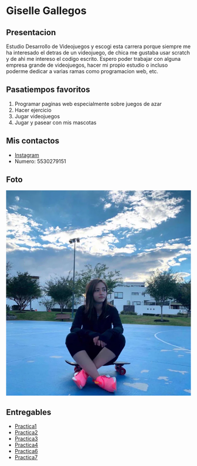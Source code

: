 # Giselle Gallegos

## Presentacion 
Estudio Desarrollo de Videojuegos y escogi esta carrera porque siempre me ha interesado el detras de un videojuego, de chica me gustaba usar scratch y de ahi me intereso el codigo escrito. Espero poder trabajar con alguna empresa grande de videojuegos, hacer mi propio estudio o incluso poderme dedicar a varias ramas como programacion web, etc.

## Pasatiempos favoritos
1. Programar paginas web especialmente sobre juegos de azar
2. Hacer ejercicio
3. Jugar videojuegos
4. Jugar y pasear con mis mascotas

## Mis contactos
- [Instagram](https://www.instagram.com/giselle.fgr?igsh=MTB5emkzanU3N3Fraw==)
- Numero: 5530279151

## Foto
![Mi foto](assets/gig.png)

## Entregables
- [Practica1](mds/apuntes.md)
- [Practica2](mds/ramas-fusiones.md)
- [Practica3](mds/etiquetas.md)
- [Practica4](mds/primer-parcial.md)
- [Practica6](https://gigifgr.github.io/entregas-lenguajes-interpretados/practica-6.html)
- [Practica7](https://gigifgr.github.io/entregas-lenguajes-interpretados/practica-7.html)